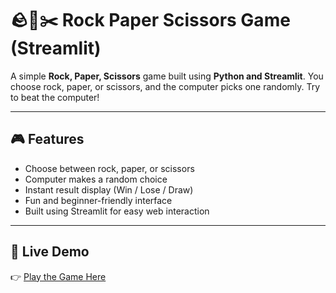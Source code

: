 # 🪨📄✂️ Rock Paper Scissors Game (Streamlit)

A simple **Rock, Paper, Scissors** game built using **Python and Streamlit**. You choose rock, paper, or scissors, and the computer picks one randomly. Try to beat the computer!

---

## 🎮 Features

- Choose between rock, paper, or scissors
- Computer makes a random choice
- Instant result display (Win / Lose / Draw)
- Fun and beginner-friendly interface
- Built using Streamlit for easy web interaction

---

## 🔗 Live Demo

👉 [Play the Game Here](https://your-streamlit-link.streamlit.app)  